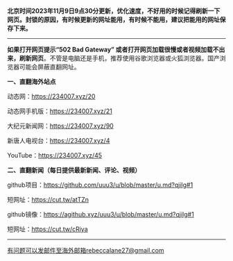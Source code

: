 **北京时间2023年11月9日9点30分更新，优化速度，不好用的时候记得刷新一下网页。封锁的原因，有时候更新的网址能用，有时候不能用，建议把能用的网址保存下来。**

***

**如果打开网页提示“502 Bad Gateway” 或者打开网页加载很慢或者视频加载不出来，刷新网页**。不管是电脑还是手机，推荐使用谷歌浏览器或火狐浏览器。国产浏览器可能会屏蔽直翻网址。

**一、直翻海外站点**

动态网：https://234007.xyz/20

动态网手机版：https://234007.xyz/21

大纪元新闻网：https://234007.xyz/90

新唐人电视台：https://234007.xyz/4

YouTube：https://234007.xyz/45

**二、直翻新闻（每日提供最新新闻、评论、视频）**

github项目：https://github.com/uuu3/u/blob/master/u.md?qjilg#1

短网址：https://cut.tw/atTZn

github镜像：https://agithub.xyz/uuu3/u/blob/master/u.md?qjilg#1

短网址：https://cut.tw/cRiya

***


有问题可以发邮件至海外邮箱rebeccalane27@gmail.com
